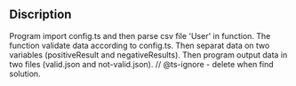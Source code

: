 ## Discription

Program import config.ts and then parse csv file 'User' 
in function. The function validate data according to 
config.ts. Then separat data on two variables 
(positiveResult and negativeResults). Then program output 
data in two files (valid.json and not-valid.json).
 // @ts-ignore - delete when find solution.